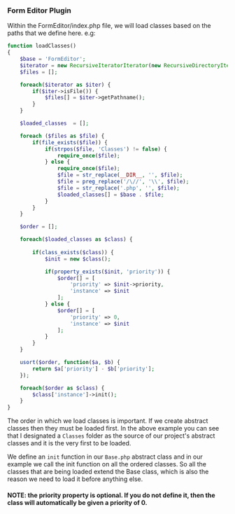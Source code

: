 ### Form Editor Plugin

Within the FormEditor/index.php file, we will load classes based on the paths that we define here.
e.g:

```php
function loadClasses()
{
	$base = 'FormEditor';
	$iterator = new RecursiveIteratorIterator(new RecursiveDirectoryIterator(__DIR__));
	$files = [];

	foreach($iterator as $iter) {
		if($iter->isFile()) {
			$files[] = $iter->getPathname();
		}
	}

	$loaded_classes  = [];

	foreach ($files as $file) {
		if(file_exists($file)) {
			if(strpos($file, 'Classes') != false) {
				require_once($file);
			} else {
				require_once($file);
				$file = str_replace(__DIR__, '', $file);
				$file = preg_replace('/\//', '\\', $file);
				$file = str_replace('.php', '', $file);
				$loaded_classes[] = $base . $file;
			}
		}
	}

	$order = [];

	foreach($loaded_classes as $class) {
		
		if(class_exists($class)) {
			$init = new $class();

			if(property_exists($init, 'priority')) {
				$order[] = [
					'priority' => $init->priority,
					'instance' => $init
				];
			} else {
				$order[] = [
					'priority' => 0,
					'instance' => $init
				];
			}
		} 
	}

	usort($order, function($a, $b) {
		return $a['priority'] - $b['priority'];
	});

	foreach($order as $class) {
		$class['instance']->init();
	}
}
```

The order in which we load classes is important. If we create abstract classes then they must be loaded first. In the above example you can see that I designated a `Classes` folder as the source of our project's abstract classes and it is the very first to be loaded.

We define an `init` function in our `Base.php` abstract class and in our example we call the init function on all the ordered classes. So all the classes that are being loaded extend the Base class, which is also the reason we need to load it before anything else.

#### NOTE: the priority property is optional. If you do not define it, then the class will automatically be given a priority of 0.
